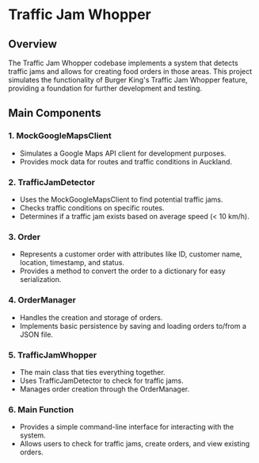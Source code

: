 # Traffic Jam Whopper

## Overview

The Traffic Jam Whopper codebase implements a system that detects traffic jams and allows for creating food orders in those areas. This project simulates the functionality of Burger King's Traffic Jam Whopper feature, providing a foundation for further development and testing.

## Main Components

### 1. MockGoogleMapsClient

- Simulates a Google Maps API client for development purposes.
- Provides mock data for routes and traffic conditions in Auckland.

### 2. TrafficJamDetector

- Uses the MockGoogleMapsClient to find potential traffic jams.
- Checks traffic conditions on specific routes.
- Determines if a traffic jam exists based on average speed (< 10 km/h).

### 3. Order

- Represents a customer order with attributes like ID, customer name, location, timestamp, and status.
- Provides a method to convert the order to a dictionary for easy serialization.

### 4. OrderManager

- Handles the creation and storage of orders.
- Implements basic persistence by saving and loading orders to/from a JSON file.

### 5. TrafficJamWhopper

- The main class that ties everything together.
- Uses TrafficJamDetector to check for traffic jams.
- Manages order creation through the OrderManager.

### 6. Main Function

- Provides a simple command-line interface for interacting with the system.
- Allows users to check for traffic jams, create orders, and view existing orders.